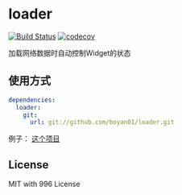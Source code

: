 # loader
[![Build Status](https://travis-ci.com/boyan01/loader.svg?branch=master)](https://travis-ci.com/boyan01/loader)
[![codecov](https://codecov.io/gh/boyan01/loader/branch/master/graph/badge.svg)](https://codecov.io/gh/boyan01/loader)

加载网络数据时自动控制Widget的状态


## 使用方式

```yaml
dependencies:
  loader:
    git:
      url: git://github.com/boyan01/loader.git
```



例子： [这个项目](https://github.com/boyan01/flutter-netease-music)



## License

MIT with 996 License
